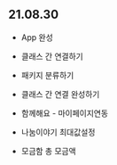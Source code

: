 ## 21.08.30

- App 완성
- 클래스 간 연결하기
- 패키지 분류하기

- 클래스 간 연결 완성하기

- 함께해요 - 마이페이지연동
- 나눔이야기 최대값설정
- 모금함 총 모금액
